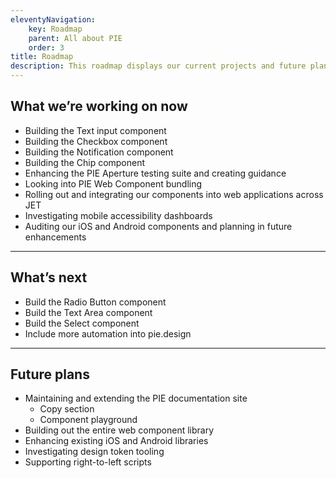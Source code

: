 ```yaml
---
eleventyNavigation:
    key: Roadmap
    parent: All about PIE
    order: 3
title: Roadmap
description: This roadmap displays our current projects and future plans. Its aim is to inform and assist our teams in planning their work.
---
```


## What we’re working on now
* Building the Text input component
* Building the Checkbox component
* Building the Notification component
* Building the Chip component
* Enhancing the PIE Aperture testing suite and creating guidance
* Looking into PIE Web Component bundling
* Rolling out and integrating our components into web applications across JET
* Investigating mobile accessibility dashboards
* Auditing our iOS and Android components and planning in future enhancements
---

## What’s next
* Build the Radio Button component
* Build the Text Area component
* Build the Select component
* Include more automation into pie.design
---

## Future plans
* Maintaining and extending the PIE documentation site
  * Copy section
  * Component playground
* Building out the entire web component library
* Enhancing existing iOS and Android libraries
* Investigating design token tooling
* Supporting right-to-left scripts
